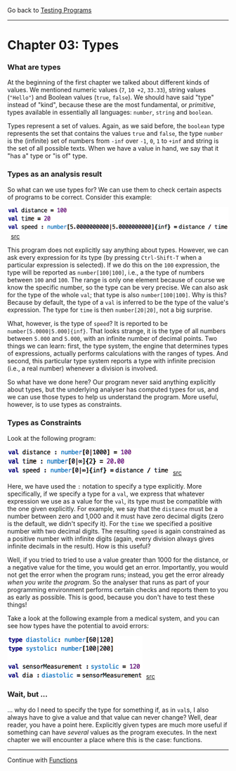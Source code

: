 
Go back to [Testing Programs](../chapter02_testing/index.md)

<hr/>

# Chapter 03: Types

### What are types

At the beginning of the first chapter we talked about different kinds of
values. We mentioned numeric values (`7`, `10 +2`, `33.33`), string
values (`"Hello"`) and Boolean values (`true`, `false`). We should have
said "type" instead of "kind", because these are the most fundamental,
or _primitive_, types available in essentially all languages: `number`,
`string` and `boolean`. 

Types represent a set of values. Again, as we said before, the `boolean`
type represents the set that contains the values `true` and `false`, the
type `number` is the (infinite) set of numbers from `-inf` over `-1`,
`0`, `1` to `+inf` and string is the set of all possible texts. When we
have a value in hand, we say that it "has a" type or "is of" type. 


### Types as an analysis result

So what can we use types for? We can use them to check certain aspects
of programs to be correct. Consider this example:

![](Types/DerivedTypes.png)&nbsp;&nbsp;[src](http://127.0.0.1:63320/node?ref=r%3A480e3b8e-0509-43e8-9493-4fac219a375e%28chapter03_types%29%2F6455317040166667827)

This program does not explicitly say anything about types. However, we
can ask every expression for its type (by pressing `Ctrl-Shift-T` when a
particular expression is selected). If we do this on the `100`
expression, the type will be reported as `number[100|100]`, i.e., a the
type of numbers between `100` and `100`. The range is only one element
because of course we know the specific number, so the type can be very
precise. We can also ask for the type of the whole `val`; that type is
also `number[100|100]`. Why is this? Because by default, the type of a
`val` is inferred to be the type of the value's expression. The type for 
`time` is then `number[20|20]`, not a big surprise. 

What, however, is the type of `speed`? It is reported to be `number[5.0000|5.000]{inf}`.
That looks strange, it is the type of all numbers between `5.000` and `5.000`,
with an infinite number of decimal points. Two things we can learn: first,
the type system, the engine that determines types of expressions, actually
performs calculations with the ranges of types. And second, this particular
type system reports a type with infinite precision (i.e., a real number) whenever
a division is involved. 

So what have we done here? Our program never said anything explicitly about
types, but the underlying analyser has computed types for us, and we can
use those types to help us understand the program. More useful, however, 
is to use types as constraints.


### Types as Constraints

Look at the following program:

![](Types/ExplicitTypes.png)&nbsp;&nbsp;[src](http://127.0.0.1:63320/node?ref=r%3A480e3b8e-0509-43e8-9493-4fac219a375e%28chapter03_types%29%2F6455317040166674022)

Here, we have used the `:` notation to specify a type explicitly. More
specifically, if we specify a type for a `val`, we express that whatever
expression we use as a value for the `val`, its type must be compatible
with the one given explicitly. For example, we say that the `distance`
must be a number between zero and 1,000 and it must have zero decimal
digits (zero is the default, we didn't specify it). For the `time` we
specified a positive number with two decimal digits. The resulting `speed`
is again constrained as a positive number with infinite digits (again, 
every division always gives infinite decimals in the result). How is this 
useful?

Well, if you tried to tried to use a value greater than 1000 for the distance,
or a negative value for the time, you would get an error. Importantly, you
would not get the error when the program runs; instead, you get the error
already _when you write the program_. So the analyser that runs as part of
your programming environment performs certain checks and reports them to 
you as early as possible. This is good, because you don't have to test
these things!

Take a look at the following example from a medical system, and you can see
how types have the potential to avoid errors:

![](Types/MoreExplicitTypes.png)&nbsp;&nbsp;[src](http://127.0.0.1:63320/node?ref=r%3A480e3b8e-0509-43e8-9493-4fac219a375e%28chapter03_types%29%2F6455317040166684137)
 

### Wait, but ...	

... why do I need to specify the type for something if, as in `val`s, I also
always have to give a value and that value can never change? Well, dear reader,
you have a point here. Explicitly given types are much more useful if something
can have _several_ values as the program executes. In the next chapter we will
encounter a place where this is the case: functions. 




<hr/>

Continue with [Functions](../chapter04_functions/index.md)
